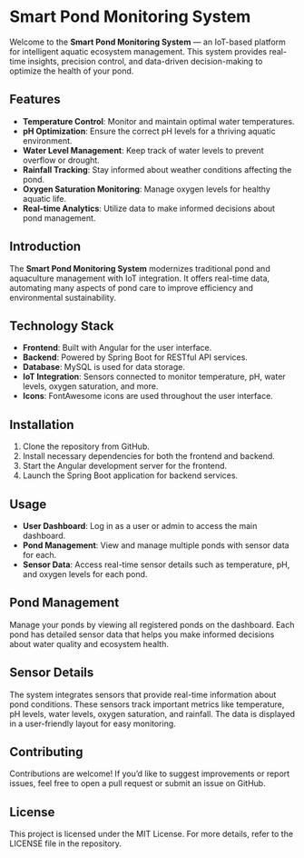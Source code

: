 # Smart Pond Monitoring System

Welcome to the **Smart Pond Monitoring System** — an IoT-based platform for intelligent aquatic ecosystem management. This system provides real-time insights, precision control, and data-driven decision-making to optimize the health of your pond.

## Features

- **Temperature Control**: Monitor and maintain optimal water temperatures.
- **pH Optimization**: Ensure the correct pH levels for a thriving aquatic environment.
- **Water Level Management**: Keep track of water levels to prevent overflow or drought.
- **Rainfall Tracking**: Stay informed about weather conditions affecting the pond.
- **Oxygen Saturation Monitoring**: Manage oxygen levels for healthy aquatic life.
- **Real-time Analytics**: Utilize data to make informed decisions about pond management.

## Introduction

The **Smart Pond Monitoring System** modernizes traditional pond and aquaculture management with IoT integration. It offers real-time data, automating many aspects of pond care to improve efficiency and environmental sustainability.

## Technology Stack

- **Frontend**: Built with Angular for the user interface.
- **Backend**: Powered by Spring Boot for RESTful API services.
- **Database**: MySQL is used for data storage.
- **IoT Integration**: Sensors connected to monitor temperature, pH, water levels, oxygen saturation, and more.
- **Icons**: FontAwesome icons are used throughout the user interface.

## Installation

1. Clone the repository from GitHub.
2. Install necessary dependencies for both the frontend and backend.
3. Start the Angular development server for the frontend.
4. Launch the Spring Boot application for backend services.

## Usage

- **User Dashboard**: Log in as a user or admin to access the main dashboard.
- **Pond Management**: View and manage multiple ponds with sensor data for each.
- **Sensor Data**: Access real-time sensor details such as temperature, pH, and oxygen levels for each pond.

## Pond Management

Manage your ponds by viewing all registered ponds on the dashboard. Each pond has detailed sensor data that helps you make informed decisions about water quality and ecosystem health.

## Sensor Details

The system integrates sensors that provide real-time information about pond conditions. These sensors track important metrics like temperature, pH levels, water levels, oxygen saturation, and rainfall. The data is displayed in a user-friendly layout for easy monitoring.

## Contributing

Contributions are welcome! If you’d like to suggest improvements or report issues, feel free to open a pull request or submit an issue on GitHub.

## License

This project is licensed under the MIT License. For more details, refer to the LICENSE file in the repository.
